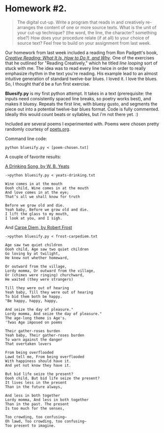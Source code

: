 # Homework #2.
>The digital cut-up. Write a program that reads in and creatively re-arranges the content of one or more source texts. What is the unit of your cut-up technique? (the word, the line, the character? something else?) How does your procedure relate (if at all) to your choice of source text? Feel free to build on your assignment from last week.

Our homework from last week included a reading from Ron Padgett's book, [*Creative Reading: What It Is, How to Do It, and Why*](http://www.amazon.com/Creative-Reading-What-How-Why/dp/0814109063). One of the exercises that he outlined for "Reading Creatively," which he titled *line looping* sort of stuck with me. The idea was to read every line twice in order to really emphasize rhythm in the text you're reading. His example lead to an almost intuitive generation of standard twelve-bar blues. I loved it. I love the blues. So, I thought that'd be a fun first exercise.

**Bluesify.py** is my first python attempt. It takes in a text (prerequisite: the inputs need consistently spaced line breaks, so poetry works best), and makes it bluesy. Repeats the first line, with bluesy gusto, and segments the piece out into a potential twelve-bar blues format. Code is fully commented.  Ideally this would count beats or syllables, but i'm not there yet. :)

Included are several poems I experimented with. Poems were chosen pretty randomly courtesy of [poets.org](http://www.poets.org). 

Command line code: 

	python bluesify.py < [poem-chosen.txt]
	
A couple of favorite results:

[A Drinking Song, by W. B. Yeats](http://www.poets.org/viewmedia.php/prmMID/21316)

	->python bluesify.py < yeats-drinking.txt 

	Wine comes in at the mouth
	Oooh child, Wine comes in at the mouth
	And love comes in at the eye;
	That’s all we shall know for truth
	
	Before we grow old and die.
	Yeah baby, Before we grow old and die.
	I lift the glass to my mouth,
	I look at you, and I sigh.

And [Carpe Diem, by Robert Frost](http://www.poets.org/viewmedia.php/prmMID/20520)

	->python bluesify.py < frost-carpediem.txt
	
	Age saw two quiet children
	Oooh child, Age saw two quiet children
	Go loving by at twilight,
	He knew not whether homeward,
	
	Or outward from the village,
	Lordy momma, Or outward from the village,
	Or (chimes were ringing) churchward,
	He waited (they were strangers)
	
	Till they were out of hearing
	Yeah baby, Till they were out of hearing
	To bid them both be happy.
	"Be happy, happy, happy,
	
	And seize the day of pleasure."
	Lordy momma, And seize the day of pleasure."
	The age-long theme is Age's.
	'Twas Age imposed on poems
	
	Their gather-roses burden
	Yeah baby, Their gather-roses burden
	To warn against the danger
	That overtaken lovers
	
	From being overflooded
	Lawd tell me, From being overflooded
	With happiness should have it.
	And yet not know they have it.
	
	But bid life seize the present?
	Oooh child, But bid life seize the present?
	It lives less in the present
	Than in the future always,
	
	And less in both together
	Lordy momma, And less in both together
	Than in the past. The present
	Is too much for the senses,
	
	Too crowding, too confusing—
	Oh lawd, Too crowding, too confusing—
	Too present to imagine.